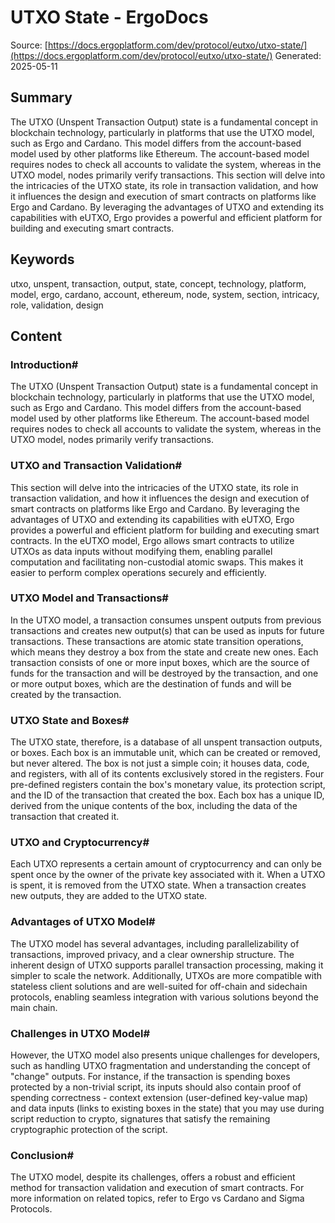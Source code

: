 # UTXO State - ErgoDocs
Source: [https://docs.ergoplatform.com/dev/protocol/eutxo/utxo-state/](https://docs.ergoplatform.com/dev/protocol/eutxo/utxo-state/)
Generated: 2025-05-11

## Summary
The UTXO (Unspent Transaction Output) state is a fundamental concept in blockchain technology, particularly in platforms that use the UTXO model, such as Ergo and Cardano. This model differs from the account-based model used by other platforms like Ethereum. The account-based model requires nodes to check all accounts to validate the system, whereas in the UTXO model, nodes primarily verify transactions. This section will delve into the intricacies of the UTXO state, its role in transaction validation, and how it influences the design and execution of smart contracts on platforms like Ergo and Cardano. By leveraging the advantages of UTXO and extending its capabilities with eUTXO, Ergo provides a powerful and efficient platform for building and executing smart contracts.

## Keywords
utxo, unspent, transaction, output, state, concept, technology, platform, model, ergo, cardano, account, ethereum, node, system, section, intricacy, role, validation, design

## Content
### Introduction#
The UTXO (Unspent Transaction Output) state is a fundamental concept in blockchain technology, particularly in platforms that use the UTXO model, such as Ergo and Cardano. This model differs from the account-based model used by other platforms like Ethereum. The account-based model requires nodes to check all accounts to validate the system, whereas in the UTXO model, nodes primarily verify transactions.

### UTXO and Transaction Validation#
This section will delve into the intricacies of the UTXO state, its role in transaction validation, and how it influences the design and execution of smart contracts on platforms like Ergo and Cardano. By leveraging the advantages of UTXO and extending its capabilities with eUTXO, Ergo provides a powerful and efficient platform for building and executing smart contracts. In the eUTXO model, Ergo allows smart contracts to utilize UTXOs as data inputs without modifying them, enabling parallel computation and facilitating non-custodial atomic swaps. This makes it easier to perform complex operations securely and efficiently.

### UTXO Model and Transactions#
In the UTXO model, a transaction consumes unspent outputs from previous transactions and creates new output(s) that can be used as inputs for future transactions. These transactions are atomic state transition operations, which means they destroy a box from the state and create new ones. Each transaction consists of one or more input boxes, which are the source of funds for the transaction and will be destroyed by the transaction, and one or more output boxes, which are the destination of funds and will be created by the transaction.

### UTXO State and Boxes#
The UTXO state, therefore, is a database of all unspent transaction outputs, or boxes. Each box is an immutable unit, which can be created or removed, but never altered. The box is not just a simple coin; it houses data, code, and registers, with all of its contents exclusively stored in the registers. Four pre-defined registers contain the box's monetary value, its protection script, and the ID of the transaction that created the box. Each box has a unique ID, derived from the unique contents of the box, including the data of the transaction that created it.

### UTXO and Cryptocurrency#
Each UTXO represents a certain amount of cryptocurrency and can only be spent once by the owner of the private key associated with it. When a UTXO is spent, it is removed from the UTXO state. When a transaction creates new outputs, they are added to the UTXO state.

### Advantages of UTXO Model#
The UTXO model has several advantages, including parallelizability of transactions, improved privacy, and a clear ownership structure. The inherent design of UTXO supports parallel transaction processing, making it simpler to scale the network. Additionally, UTXOs are more compatible with stateless client solutions and are well-suited for off-chain and sidechain protocols, enabling seamless integration with various solutions beyond the main chain.

### Challenges in UTXO Model#
However, the UTXO model also presents unique challenges for developers, such as handling UTXO fragmentation and understanding the concept of "change" outputs. For instance, if the transaction is spending boxes protected by a non-trivial script, its inputs should also contain proof of spending correctness - context extension (user-defined key-value map) and data inputs (links to existing boxes in the state) that you may use during script reduction to crypto, signatures that satisfy the remaining cryptographic protection of the script.

### Conclusion#
The UTXO model, despite its challenges, offers a robust and efficient method for transaction validation and execution of smart contracts. For more information on related topics, refer to Ergo vs Cardano and Sigma Protocols.
